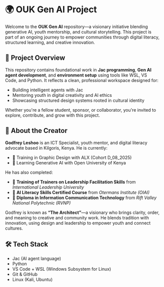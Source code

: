 # 🌍 OUK Gen AI Project

Welcome to the **OUK Gen AI** repository—a visionary initiative blending generative AI, youth mentorship, and cultural storytelling. This project is part of an ongoing journey to empower communities through digital literacy, structured learning, and creative innovation.

## 🧠 Project Overview

This repository contains foundational work in **Jac programming**, **Gen AI agent development**, and **environment setup** using tools like WSL, VS Code, and Python. It reflects a clean, professional workspace designed for:

- Building intelligent agents with Jac
- Mentoring youth in digital creativity and AI ethics
- Showcasing structured design systems rooted in cultural identity

Whether you're a fellow student, sponsor, or collaborator, you're invited to explore, contribute, and grow with this project.

## 👤 About the Creator

**Godfrey Leshoo** is an ICT Specialist, youth mentor, and digital literacy advocate based in Kilgoris, Kenya. He is currently:

- 🎨 Training in Graphic Design with ALX (Cohort D_08_2025)
- 🤖 Learning Generative AI with Open University of Kenya

He has also completed:

- 🧭 **Training of Trainers on Leadership Facilitation Skills** from *International Leadership University*
- 🧠 **AI Literacy Skills Certified Course** from *Otermans Institute (OIAI)*
- 🧠 **Diploma in Information Communication Technology** from *Rift Valley National Polytechnic (RVNP)*

Godfrey is known as **“The Architect”**—a visionary who brings clarity, order, and meaning to creative and community work. He blends tradition with innovation, using design and leadership to empower youth and connect cultures.

## 🛠️ Tech Stack

- Jac (AI agent language)
- Python
- VS Code + WSL (Windows Subsystem for Linux)
- Git & GitHub
- Linux (Kali, Ubuntu)
